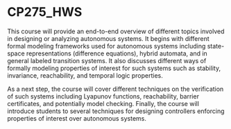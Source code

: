 # CP275_HWS
This course will provide an end-to-end overview of different topics involved in designing or analyzing autonomous systems. It begins with different formal modeling frameworks used for autonomous systems including state-space representations (difference equations), hybrid automata, and in general labeled transition systems. It also discusses different ways of formally modeling properties of interest for such systems such as stability, invariance, reachability, and temporal logic properties. 

As a next step, the course will cover different techniques on the verification of such systems including Lyapunov functions, reachability, barrier certificates, and potentially model checking. Finally, the course will introduce students to several techniques for designing controllers enforcing properties of interest over autonomous systems. 
